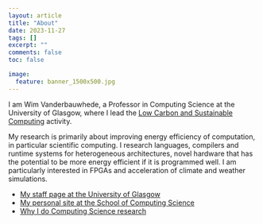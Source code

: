 ```yaml
---
layout: article
title: "About"
date: 2023-11-27
tags: []
excerpt: ""
comments: false
toc: false

image:
  feature: banner_1500x500.jpg
---
```


I am Wim Vanderbauwhede, a Professor in Computing Science at the University of Glasgow, where I lead the [Low Carbon and Sustainable Computing](https://www.gla.ac.uk/schools/computing/research/researchthemes/lowcarbon/) activity.

My research is primarily about improving energy efficiency of computation, in particular scientific computing. I research languages, compilers and runtime systems for heterogeneous architectures, novel hardware that has the potential to be more energy efficient if it is programmed well. I am particularly interested in FPGAs and acceleration of climate and weather simulations.

* [My staff page at the University of Glasgow](https://www.gla.ac.uk/schools/computing/staff/wimvanderbauwhede/#/biography)
* [My personal site at the School of Computing Science](http://www.dcs.gla.ac.uk/~wim/)
* [Why I do Computing Science research](https://www.slideshare.net/WimVanderbauwhede/why-i-do-computing-science-research)
